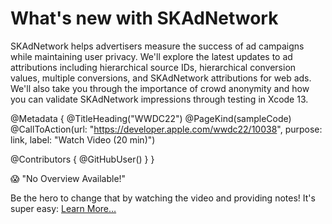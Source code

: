 # What's new with SKAdNetwork

SKAdNetwork helps advertisers measure the success of ad campaigns while maintaining user privacy. We'll explore the latest updates to ad attributions including hierarchical source IDs, hierarchical conversion values, multiple conversions, and SKAdNetwork attributions for web ads. We'll also take you through the importance of crowd anonymity and how you can validate SKAdNetwork impressions through testing in Xcode 13.

@Metadata {
   @TitleHeading("WWDC22")
   @PageKind(sampleCode)
   @CallToAction(url: "https://developer.apple.com/wwdc22/10038", purpose: link, label: "Watch Video (20 min)")

   @Contributors {
      @GitHubUser(<replace this with your GitHub handle>)
   }
}

😱 "No Overview Available!"

Be the hero to change that by watching the video and providing notes! It's super easy:
 [Learn More…](https://wwdcnotes.github.io/WWDCNotes/documentation/wwdcnotes/contributing)
